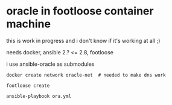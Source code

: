 # oracle in footloose container machine

this is work in progress and i don't know if it's working at all ;)

needs docker, ansible 2.? <= 2.8, footloose

i use ansible-oracle as submodules

    docker create network oracle-net  # needed to make dns work

    footloose create

    ansible-playbook ora.yml
